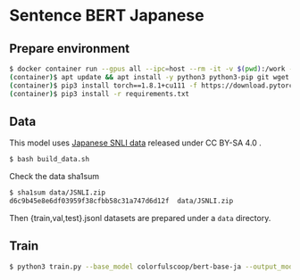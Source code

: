 # Sentence BERT Japanese

## Prepare environment

```sh
$ docker container run --gpus all --ipc=host --rm -it -v $(pwd):/work -w /work nvidia/cuda:11.1-devel-ubuntu20.04 bash
(container)$ apt update && apt install -y python3 python3-pip git wget zip
(container)$ pip3 install torch==1.8.1+cu111 -f https://download.pytorch.org/whl/torch_stable.html
(container)$ pip3 install -r requirements.txt
```

## Data

This model uses [Japanese SNLI data](https://nlp.ist.i.kyoto-u.ac.jp/index.php?%E6%97%A5%E6%9C%AC%E8%AA%9ESNLI%28JSNLI%29%E3%83%87%E3%83%BC%E3%82%BF%E3%82%BB%E3%83%83%E3%83%88) released under CC BY-SA 4.0 .

```sh
$ bash build_data.sh
```

Check the data sha1sum

```sh
$ sha1sum data/JSNLI.zip
d6c9b45e8e6df03959f38cfbb58c31a747d6d12f  data/JSNLI.zip
```

Then {train,val,test}.jsonl datasets are prepared under a `data` directory.

## Train


```sh
$ python3 train.py --base_model colorfulscoop/bert-base-ja --output_model model --output_eval eval --train_data data/train.jsonl --valid_data data/val.jsonl --test_data data/test.jsonl --epochs 1 --evaluation_steps=1000 --batch_size 32
```
